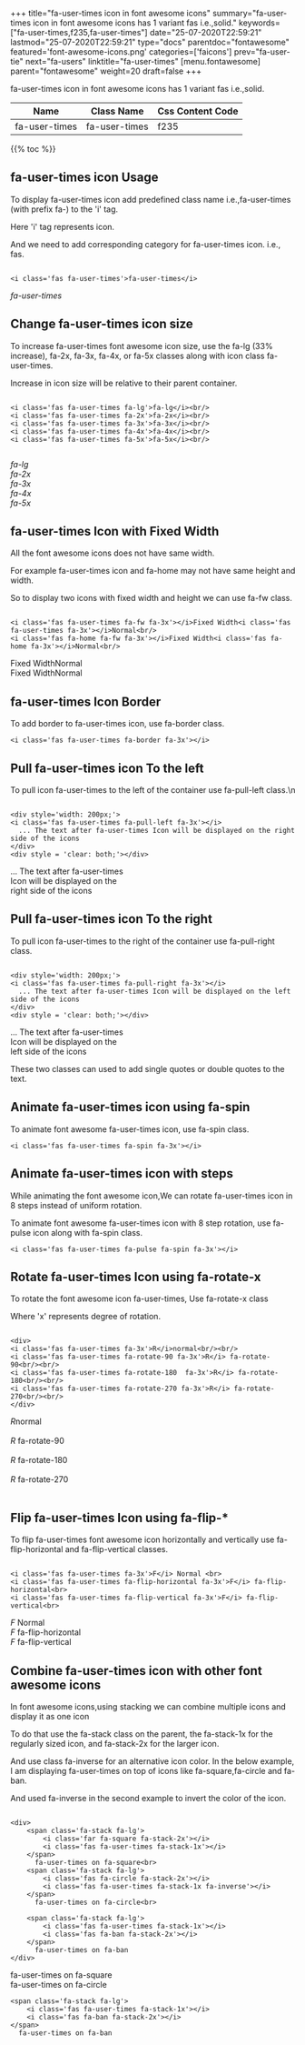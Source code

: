 +++
title="fa-user-times icon in font awesome icons"
summary="fa-user-times icon in font awesome icons has 1 variant fas i.e.,solid."
keywords=["fa-user-times,f235,fa-user-times"]
date="25-07-2020T22:59:21"
lastmod="25-07-2020T22:59:21"
type="docs"
parentdoc="fontawesome"
featured='font-awesome-icons.png'
categories=['faicons']
prev="fa-user-tie"
next="fa-users"
linktitle="fa-user-times"
[menu.fontawesome]
parent="fontawesome"
weight=20
draft=false
+++


fa-user-times icon in font awesome icons has 1 variant fas i.e.,solid.

<div class='table-responsive'><table class='table'><thead><tr><th>Name</th><th>Class Name</th><th>Css Content Code</th></tr></thead><tbody><tr><td>fa-user-times</td><td>fa-user-times</td><td>f235</td></tr></tbody></table></div>


{{% toc %}}


## fa-user-times icon Usage

To display fa-user-times icon add predefined class name i.e.,fa-user-times (with prefix fa-) to the 'i' tag.

Here 'i' tag represents icon.

And we need to add corresponding category for fa-user-times icon. i.e., fas.


```

<i class='fas fa-user-times'>fa-user-times</i>
```

<i class='fas fa-user-times'>fa-user-times</i>




## Change fa-user-times icon size
To increase fa-user-times font awesome icon size, use the fa-lg (33% increase), fa-2x, fa-3x, fa-4x, or fa-5x classes along with icon class fa-user-times.

Increase in icon size will be relative to their parent container. 

```

<i class='fas fa-user-times fa-lg'>fa-lg</i><br/>
<i class='fas fa-user-times fa-2x'>fa-2x</i><br/>
<i class='fas fa-user-times fa-3x'>fa-3x</i><br/>
<i class='fas fa-user-times fa-4x'>fa-4x</i><br/>
<i class='fas fa-user-times fa-5x'>fa-5x</i><br/>
            
```

<i class='fas fa-user-times fa-lg'>fa-lg</i><br/>
<i class='fas fa-user-times fa-2x'>fa-2x</i><br/>
<i class='fas fa-user-times fa-3x'>fa-3x</i><br/>
<i class='fas fa-user-times fa-4x'>fa-4x</i><br/>
<i class='fas fa-user-times fa-5x'>fa-5x</i><br/>
            



## fa-user-times Icon with Fixed Width 

All the font awesome icons does not have same width.

For example fa-user-times icon and fa-home may not have same height and width.

So to display two icons with fixed width and height we can use fa-fw class.


```

<i class='fas fa-user-times fa-fw fa-3x'></i>Fixed Width<i class='fas fa-user-times fa-3x'></i>Normal<br/>
<i class='fas fa-home fa-fw fa-3x'></i>Fixed Width<i class='fas fa-home fa-3x'></i>Normal<br/>
```

<i class='fas fa-user-times fa-fw fa-3x'></i>Fixed Width<i class='fas fa-user-times fa-3x'></i>Normal<br/>
<i class='fas fa-home fa-fw fa-3x'></i>Fixed Width<i class='fas fa-home fa-3x'></i>Normal<br/>



## fa-user-times Icon Border 

To add border to fa-user-times icon, use fa-border class.


```
<i class='fas fa-user-times fa-border fa-3x'></i>

```
<i class='fas fa-user-times fa-border fa-3x'></i>





## Pull fa-user-times icon To the left

To pull icon fa-user-times to the left of the container use fa-pull-left class.\n

```

<div style='width: 200px;'>
<i class='fas fa-user-times fa-pull-left fa-3x'></i>
  ... The text after fa-user-times Icon will be displayed on the right side of the icons
</div>
<div style = 'clear: both;'></div>
```

<div style='width: 200px;'>
<i class='fas fa-user-times fa-pull-left fa-3x'></i>
  ... The text after fa-user-times Icon will be displayed on the right side of the icons
</div>
<div style = 'clear: both;'></div>




## Pull fa-user-times icon To the right
To pull icon fa-user-times to the right of the container use fa-pull-right class.

```

<div style='width: 200px;'>
<i class='fas fa-user-times fa-pull-right fa-3x'></i>
  ... The text after fa-user-times Icon will be displayed on the left side of the icons
</div>
<div style = 'clear: both;'></div>
```

<div style='width: 200px;'>
<i class='fas fa-user-times fa-pull-right fa-3x'></i>
  ... The text after fa-user-times Icon will be displayed on the left side of the icons
</div>
<div style = 'clear: both;'></div>

These two classes can used to add single quotes or double quotes to the text.


## Animate fa-user-times icon using fa-spin
To animate font awesome fa-user-times icon, use fa-spin class.

```
<i class='fas fa-user-times fa-spin fa-3x'></i>
```
<i class='fas fa-user-times fa-spin fa-3x'></i>




## Animate fa-user-times icon with steps
While animating the font awesome icon,We can rotate fa-user-times icon in 8 steps instead of uniform rotation.

To animate font awesome fa-user-times icon with 8 step rotation, use fa-pulse icon along with fa-spin class.


```
<i class='fas fa-user-times fa-pulse fa-spin fa-3x'></i>

```
<i class='fas fa-user-times fa-pulse fa-spin fa-3x'></i>





## Rotate fa-user-times Icon using fa-rotate-x
To rotate the font awesome icon fa-user-times, Use fa-rotate-x class

Where 'x' represents degree of rotation.


```

<div>
<i class='fas fa-user-times fa-3x'>R</i>normal<br/><br/>
<i class='fas fa-user-times fa-rotate-90 fa-3x'>R</i> fa-rotate-90<br/><br/> 
<i class='fas fa-user-times fa-rotate-180  fa-3x'>R</i> fa-rotate-180<br/><br/> 
<i class='fas fa-user-times fa-rotate-270 fa-3x'>R</i> fa-rotate-270<br/><br/>
</div>
```

<div>
<i class='fas fa-user-times fa-3x'>R</i>normal<br/><br/>
<i class='fas fa-user-times fa-rotate-90 fa-3x'>R</i> fa-rotate-90<br/><br/> 
<i class='fas fa-user-times fa-rotate-180  fa-3x'>R</i> fa-rotate-180<br/><br/> 
<i class='fas fa-user-times fa-rotate-270 fa-3x'>R</i> fa-rotate-270<br/><br/>
</div>




## Flip fa-user-times Icon using fa-flip-*
To flip fa-user-times font awesome icon horizontally and vertically use fa-flip-horizontal and fa-flip-vertical classes. 

```

<i class='fas fa-user-times fa-3x'>F</i> Normal <br>
<i class='fas fa-user-times fa-flip-horizontal fa-3x'>F</i> fa-flip-horizontal<br>
<i class='fas fa-user-times fa-flip-vertical fa-3x'>F</i> fa-flip-vertical<br>
```

<i class='fas fa-user-times fa-3x'>F</i> Normal <br>
<i class='fas fa-user-times fa-flip-horizontal fa-3x'>F</i> fa-flip-horizontal<br>
<i class='fas fa-user-times fa-flip-vertical fa-3x'>F</i> fa-flip-vertical<br>




## Combine fa-user-times icon with other font awesome icons
In font awesome icons,using stacking we can combine multiple icons and display it as one icon 

To do that use the fa-stack class on the parent, the fa-stack-1x for the regularly sized icon, and fa-stack-2x for the larger icon.

And use class fa-inverse for an alternative icon color. 
In the below example, I am displaying fa-user-times on top of icons like fa-square,fa-circle and fa-ban.

And used fa-inverse in the second example to invert the color of the icon.

```

<div>
    <span class='fa-stack fa-lg'>
        <i class='far fa-square fa-stack-2x'></i>
        <i class='fas fa-user-times fa-stack-1x'></i>
    </span>
      fa-user-times on fa-square<br>
    <span class='fa-stack fa-lg'>
        <i class='fas fa-circle fa-stack-2x'></i>
        <i class='fas fa-user-times fa-stack-1x fa-inverse'></i>
    </span>
      fa-user-times on fa-circle<br>

    <span class='fa-stack fa-lg'>
        <i class='fas fa-user-times fa-stack-1x'></i>
        <i class='fas fa-ban fa-stack-2x'></i>
    </span>
      fa-user-times on fa-ban
</div>
```

<div>
    <span class='fa-stack fa-lg'>
        <i class='far fa-square fa-stack-2x'></i>
        <i class='fas fa-user-times fa-stack-1x'></i>
    </span>
      fa-user-times on fa-square<br>
    <span class='fa-stack fa-lg'>
        <i class='fas fa-circle fa-stack-2x'></i>
        <i class='fas fa-user-times fa-stack-1x fa-inverse'></i>
    </span>
      fa-user-times on fa-circle<br>

    <span class='fa-stack fa-lg'>
        <i class='fas fa-user-times fa-stack-1x'></i>
        <i class='fas fa-ban fa-stack-2x'></i>
    </span>
      fa-user-times on fa-ban
</div>






